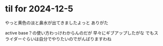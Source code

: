 # til for 2024-12-5

やっと黄色の淡と鼻水が出てきましたよっと
ありがた

active base？の使い方わっけわからんのだが
早々にギブアップしたがな
でもスライダーぐらいは自分でやりたいのでがんばりますわね